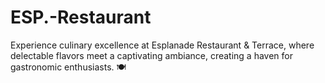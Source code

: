 # ESP.-Restaurant
Experience culinary excellence at Esplanade Restaurant &amp; Terrace, where delectable flavors meet a captivating ambiance, creating a haven for gastronomic enthusiasts. 🍽️
